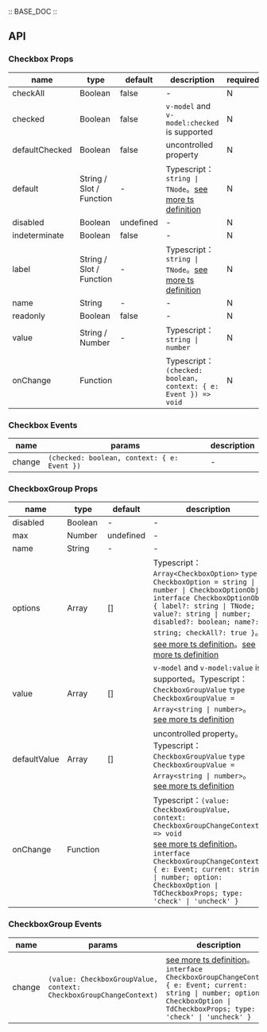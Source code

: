 :: BASE_DOC ::

## API

### Checkbox Props

name | type | default | description | required
-- | -- | -- | -- | --
checkAll | Boolean | false | \- | N
checked | Boolean | false | `v-model` and `v-model:checked` is supported | N
defaultChecked | Boolean | false | uncontrolled property | N
default | String / Slot / Function | - | Typescript：`string \| TNode`。[see more ts definition](https://github.com/Tencent/tdesign-vue-next/blob/develop/src/common.ts) | N
disabled | Boolean | undefined | \- | N
indeterminate | Boolean | false | \- | N
label | String / Slot / Function | - | Typescript：`string \| TNode`。[see more ts definition](https://github.com/Tencent/tdesign-vue-next/blob/develop/src/common.ts) | N
name | String | - | \- | N
readonly | Boolean | false | \- | N
value | String / Number | - | Typescript：`string \| number` | N
onChange | Function |  | Typescript：`(checked: boolean, context: { e: Event }) => void`<br/> | N

### Checkbox Events

name | params | description
-- | -- | --
change | `(checked: boolean, context: { e: Event })` | \-

### CheckboxGroup Props

name | type | default | description | required
-- | -- | -- | -- | --
disabled | Boolean | - | \- | N
max | Number | undefined | \- | N
name | String | - | \- | N
options | Array | [] | Typescript：`Array<CheckboxOption>` `type CheckboxOption = string \| number \| CheckboxOptionObj` `interface CheckboxOptionObj { label?: string \| TNode; value?: string \| number; disabled?: boolean; name?: string; checkAll?: true }`。[see more ts definition](https://github.com/Tencent/tdesign-vue-next/blob/develop/src/common.ts)。[see more ts definition](https://github.com/Tencent/tdesign-vue-next/tree/develop/src/checkbox/type.ts) | N
value | Array | [] | `v-model` and `v-model:value` is supported。Typescript：`CheckboxGroupValue` `type CheckboxGroupValue = Array<string \| number>`。[see more ts definition](https://github.com/Tencent/tdesign-vue-next/tree/develop/src/checkbox/type.ts) | N
defaultValue | Array | [] | uncontrolled property。Typescript：`CheckboxGroupValue` `type CheckboxGroupValue = Array<string \| number>`。[see more ts definition](https://github.com/Tencent/tdesign-vue-next/tree/develop/src/checkbox/type.ts) | N
onChange | Function |  | Typescript：`(value: CheckboxGroupValue, context: CheckboxGroupChangeContext) => void`<br/>[see more ts definition](https://github.com/Tencent/tdesign-vue-next/tree/develop/src/checkbox/type.ts)。<br/>`interface CheckboxGroupChangeContext { e: Event; current: string \| number; option: CheckboxOption \| TdCheckboxProps; type: 'check' \| 'uncheck' }`<br/> | N

### CheckboxGroup Events

name | params | description
-- | -- | --
change | `(value: CheckboxGroupValue, context: CheckboxGroupChangeContext)` | [see more ts definition](https://github.com/Tencent/tdesign-vue-next/tree/develop/src/checkbox/type.ts)。<br/>`interface CheckboxGroupChangeContext { e: Event; current: string \| number; option: CheckboxOption \| TdCheckboxProps; type: 'check' \| 'uncheck' }`<br/>
